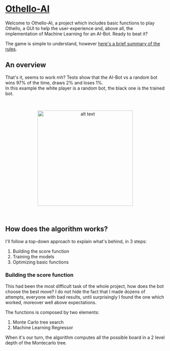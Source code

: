 # [Othello-AI](https://github.com/ThomasMind/Othello-AI)

Welcome to Othello-AI, a project which includes basic functions to play Othello, a GUI to help the user-experience and, above all, the implementation of Machine Learning for an AI-Bot. Ready to beat it?

The game is simple to understand, however [here's a brief summary of the rules](https://www.worldothello.org/about/about-othello/othello-rules/official-rules/english).

## An overview
<p>That's it, seems to work mh? Tests show that the AI-Bot vs a random bot wins 97% of the time, draws 2% and loses 1%.<br>
In this example the white player is a random bot, the black one is the trained bot.

<p>&nbsp;</p>

<p align="center">
  <img src="https://github.com/ThomasMind/Othello-AI/blob/main/match_example.gif" alt="alt text" width="300" height="300">
  
<p>&nbsp;</p>





How does the algorithm works?
-----

I'll follow a top-down approach to explain what's behind, in 3 steps:

1. Building the score function
2. Training the models
3. Optimizing basic functions

### Building the score function

This had been the most difficult task of the whole project, how does the bot choose the best move?
I do not hide the fact that I made dozens of attempts, everyone with bad results, until surprisingly I found the one which worked, moreover well above expectations. 

The functions is composed by two elements:
1. Monte Carlo tree search
2. Machine Learning Regressor

When it's our turn, the algorithm computes all the possible board in a 2 level depth of the Montecarlo tree.





